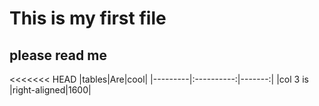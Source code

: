 # This is my first file
## please read me
<<<<<<< HEAD
|tables|Are|cool|
|---------|:----------:|-------:|
|col 3 is |right-aligned|1600|

